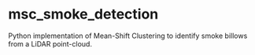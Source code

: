 # msc_smoke_detection
Python implementation of Mean-Shift Clustering to identify smoke billows from a LiDAR point-cloud.
